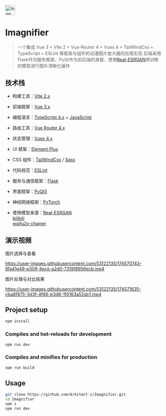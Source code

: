 <img width="32" alt="logo" src="https://user-images.githubusercontent.com/53122135/158972105-8c9f8d81-76ea-4064-8970-b6e58128b1bc.png">

# Imagnifier
> 一个集成 Vue 3 + Vite 2 + Vue-Router 4 + Vuex 4 + TailWindCss + TypeScript + ESLint 等框架与组件的动漫图片放大器的应用实现
> 后端采用Flask作为服务框架，PyQt作为前后端的承载，使用[Real-ESRGAN](https://github.com/xinntao/Real-ESRGAN)预训练的模型进行图片清晰化操作

## 技术栈

- 构建工具：[Vite 2.x](https://cn.vitejs.dev/)
- 前端框架：[Vue 3.x](https://v3.cn.vuejs.org/)
- 编程语言：[TypeScript 4.x](https://www.typescriptlang.org/zh/) + [JavaScript](https://www.javascript.com/)
- 路由工具：[Vue Router 4.x](https://next.router.vuejs.org/zh/index.html)
- 状态管理：[Vuex 4.x](https://next.vuex.vuejs.org/)
- UI 框架：[Element Plus](https://element-plus.org/#/zh-CN)
- CSS 组件：[TailWindCss](https://www.tailwindcss.cn/) / [Sass](https://sass.bootcss.com/documentation)
- 代码规范：[ESLint](https://eslint.org/)

- 服务与通信框架：[Flask](https://github.com/pallets/flask/)
- 界面框架：[PyQt5](https://github.com/PyQt5/PyQt/)
- 神经网络框架：[PyTorch](https://github.com/pytorch/pytorch/)
- 使用模型来源：[Real-ESRGAN](https://github.com/xinntao/Real-ESRGAN)   
               [bilibili](https://github.com/bilibili/ailab)    
               [waifu2x-chainer](https://github.com/tsurumeso/waifu2x-chainer)

## 演示视频

图片选择与查看

https://user-images.githubusercontent.com/53122135/174570743-8fa41e49-e309-4ece-a2d0-7319f8956ecb.mp4

图片处理与对比结果

https://user-images.githubusercontent.com/53122135/174571635-cba8f875-3d3f-4f66-b3d8-1f0163a52dc1.mp4

## Project setup

```bash
npm install
```

### Compiles and hot-reloads for development

```bash
npm run dev
```

### Compiles and minifies for production

```bash
npm run build
```

## Usage

```bash
git clone https://github.com/Arkitect-z/Imagnifier.git
cd Imagnifier
npm i
npm run dev
```
